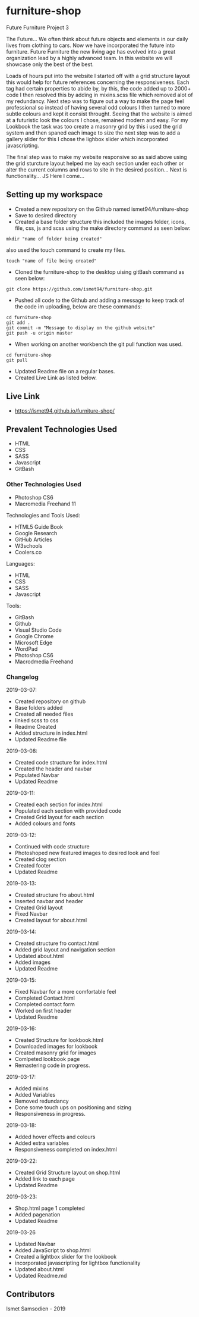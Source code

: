 # furniture-shop
Future Furniture Project 3

The Future... We often think about future objects and elements in our daily lives from clothing to cars. Now we have incorporated the future into furniture. Future Furniture the new living age has evolved into a great organization lead by a highly advanced team. In this website we will showcase only the best of the best.

Loads of hours put into the website I started off with a grid structure layout this would help for future references concerning the responsiveness. Each tag had certain properties to abide by, by this, the code added up to 2000+ code I then resolved this by adding in mixins.scss file which removed alot of my redundancy. 
Next step was to figure out a way to make the page feel professional so instead of having several odd colours I then turned to more subtle colours and kept it consist throught. Seeing that the website is aimed at a futuristic look the colours I chose, remained modern and easy.
For my Lookbook the task was too create a masonry grid by this i used the grid system and then spaned each image to size the next step was to add a gallery slider for this I chose the lighbox slider which incorporated javascripting.

The final step was to make my website responsive so as said above using the grid sturcture layout helped me lay each section under each other or alter the current columns and rows to site in the desired position... Next is functionality... JS Here I come...

## Setting up my workspace

- Created a new repository on the Github named ismet94/furniture-shop
- Save to desired directory
- Created a base folder structure this included the images folder, icons, file, css, js and scss using the make directory command as seen below:
```
mkdir "name of folder being created"
```
also used the touch command to create my files.
```
touch "name of file being created"
```
- Cloned the furniture-shop to the desktop uising gitBash command as seen below:
```
git clone https://github.com/ismet94/furniture-shop.git

```
- Pushed all code to the Github and adding a message to keep track of the code im uploading, below are these commands:
```
cd furniture-shop
git add .
git commit -m "Message to display on the github website"
git push -u origin master

```
- When working on another workbench the git pull function was used.
```
cd furniture-shop
git pull

```
- Updated Readme file on a regular bases.
- Created Live Link as listed below.


## Live Link

- https://ismet94.github.io/furniture-shop/

## Prevalent Technologies Used

- HTML
- CSS
- SASS
- Javascript
- GitBash

### Other Technologies Used

- Photoshop CS6
- Macromedia Freehand 11
 

Technologies and Tools Used:

- HTML5 Guide Book
- Google Research
- GitHub Articles
- W3schools
- Coolers.co

Languages:

- HTML
- CSS
- SASS
- Javascript


Tools:

- GitBash
- Github
- Visual Studio Code
- Google Chrome
- Microsoft Edge
- WordPad
- Photoshop CS6
- Macrodmedia Freehand

### Changelog

2019-03-07:
- Created repository on github
- Base folders added
- Created all needed files
- linked scss to css
- Readme Created 
- Added structure in index.html
- Updated Readme file

2019-03-08:
- Created code structure for index.html
- Created the header and navbar
- Populated Navbar
- Updated Readme

2019-03-11:
- Created each section for index.html
- Populated each section with provided code
- Created Grid layout for each section
- Added colours and fonts

2019-03-12:
- Continued with code structure
- Photoshoped new featured images to desired look and feel
- Created clog section
- Created footer
- Updated Readme

2019-03-13:
- Created structure fro about.html
- Inserted navbar and header
- Created Grid layout 
- Fixed Navbar
- Created layout for about.html

2019-03-14:
- Created structure fro contact.html
- Added grid layout and navigation section
- Updated about.html
- Added images
- Updated Readme

2019-03-15:
- Fixed Navbar for a more comfortable feel
- Completed Contact.html
- Completed contact form
- Worked on first header
- Updated Readme

2019-03-16:
- Created Structure for lookbook.html
- Downloaded images for lookbook
- Created masonry grid for images
- Comlpeted lookbook page
- Remastering code in progress.

2019-03-17:
- Added mixins
- Added Variables
- Removed redundancy
- Done some touch ups on positioning and sizing
- Responsiveness in progress.

2019-03-18:
- Added hover effects and colours
- Added extra variables
- Responsiveness completed on index.html

2019-03-22:
- Created Grid Structure layout on shop.html
- Added link to each page
- Updated Readme

2019-03-23:
- Shop.html page 1 completed
- Added pagenation
- Updated Readme

2019-03-26
- Updated Navbar
- Added JavaScript to shop.html
- Created a lightbox slider for the lookbook
- incorporated javascripting for lightbox functionality
- Updated about.html
- Updated Readme.md

## Contributors

Ismet Samsodien - 2019






